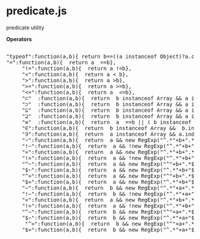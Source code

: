 # predicate.js
predicate utility 

<b>Operators</b>
<pre>

"typeof":function(a,b){ return b==((a instanceof Object)?a.constructor.toString():typeof(a)); },
"=":function(a,b){  return a  ==b},	
	 "!=":function(a,b){  return a !=b},
	 "<":function(a,b){  return a < b},
	 ">":function(a,b){  return a >b},
	 ">=":function(a,b){  return a >=b},	
	 "<=":function(a,b){  return a  <=b},
	 "⊂"  :function(a,b){  return  b instanceof Array && a instanceof Array && a.filter(function (elem) {    return b.indexOf(elem) > -1;}).length < b.length;},
	 "⊃"  :function(a,b){  return  b instanceof Array && a instanceof Array && b.filter(function (elem) {    return a.indexOf(elem) > -1;}).length == a.length;},
	 "⊆"  :function(a,b){  return  b instanceof Array && a instanceof Array && a.filter(function (elem) {    return b.indexOf(elem) > -1;}).length <= b.length;},
	 "⊇"  :function(a,b){  return  b instanceof Array && a instanceof Array && b.filter(function (elem) {    return a.indexOf(elem) > -1;}).length <= a.length;},
     "≡"  :function(a,b){  return  a  ==b || ( b instanceof Array && p instanceof Array && b.filter(function (elem) {    return p.indexOf(elem) > -1;}).length == a.length);},
	 "∈":function(a,b){  return  b instanceof Array &&  b.indexOf(a)>=0},  
	 "∋":function(a,b){  return  a instanceof Array && a.indexOf(b)>=0},  
	 "~":function(a,b){  return  a && new RegExp("^.*"+b+".*$",'i').test(a)},
	 "!~":function(a,b){  return  a && !new RegExp("^.*"+b+".*$",'i').test(a)},
	 "≃":function(a,b){  return  a && new RegExp("^.*"+b+".*$").test(a)},
	 "!≃":function(a,b){  return  a && !new RegExp("^.*"+b+".*$").test(a)},
	 "^~":function(a,b){  return  a && new RegExp("^"+b+".*$",'i').test(a)},
	 "$~":function(a,b){  return  a && new RegExp("^.*"+b+"$",'i').test(a)},
	 "^≃":function(a,b){  return  a && new RegExp("^"+b+".*$").test(a)},
	 "$≃":function(a,b){  return  a && new RegExp("^.*"+b+"$").test(a)},
	 "∽":function(a,b){  return  b && new RegExp("^.*"+a+".*$",'i').test(b)},
	 "!∽":function(a,b){  return  b && !new RegExp("^.*"+a+".*$",'i').test(b)},
	 "⋍":function(a,b){  return  a && new RegExp("^.*"+b+".*$").test(a)},
	 "!⋍":function(a,b){  return  a && !new RegExp("^.*"+b+".*$").test(a)},
	 "^∽":function(a,b){  return  b && new RegExp("^"+a+".*$",'i').test(b)},
	 "$∽":function(a,b){  return  b && new RegExp("^.*"+a+"$",'i').test(b)},
	  "^⋍":function(a,b){  return  b && new RegExp("^"+a+".*$").test(b)},
	 "$⋍":function(a,b){  return  b && new RegExp("^.*"+a+"$").test(b)}
</pre>

